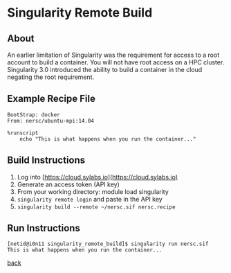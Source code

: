 # Singularity Remote Build

## About
An earlier limitation of Singularity was the requirement for access to a root account to build a container.  You will not have root access on a HPC cluster.  Singularity 3.0 introduced the ability to build a container in the cloud negating the root requirement.

## Example Recipe File
```
BootStrap: docker
From: nersc/ubuntu-mpi:14.04
 
%runscript
    echo "This is what happens when you run the container..."
```

## Build Instructions
1.  Log into [https://cloud.sylabs.io](https://cloud.sylabs.io)
2. Generate an access token (API key)
3. From your working directory: module load singularity
4. ```singularity remote login``` and paste in the API key
5. ```singularity build --remote ~/nersc.sif nersc.recipe```

## Run Instructions
```
[netid@i0n11 singularity_remote_build]$ singularity run nersc.sif 
This is what happens when you run the container...
```

[back](../)
